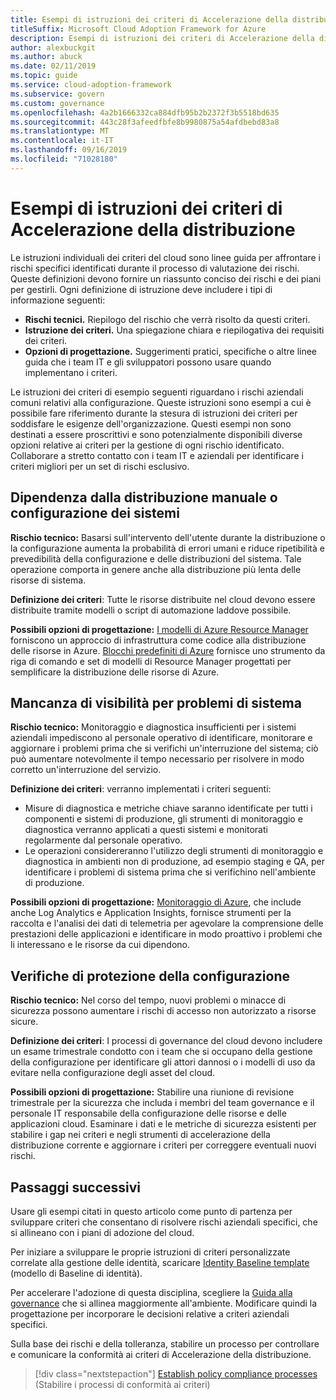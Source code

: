 ```yaml
---
title: Esempi di istruzioni dei criteri di Accelerazione della distribuzione
titleSuffix: Microsoft Cloud Adoption Framework for Azure
description: Esempi di istruzioni dei criteri di Accelerazione della distribuzione
author: alexbuckgit
ms.author: abuck
ms.date: 02/11/2019
ms.topic: guide
ms.service: cloud-adoption-framework
ms.subservice: govern
ms.custom: governance
ms.openlocfilehash: 4a2b1666332ca884dfb95b2b2372f3b5518bd635
ms.sourcegitcommit: 443c28f3afeedfbfe8b9980875a54afdbebd83a8
ms.translationtype: MT
ms.contentlocale: it-IT
ms.lasthandoff: 09/16/2019
ms.locfileid: "71028180"
---
```

# <a name="deployment-acceleration-sample-policy-statements"></a>Esempi di istruzioni dei criteri di Accelerazione della distribuzione

Le istruzioni individuali dei criteri del cloud sono linee guida per affrontare i rischi specifici identificati durante il processo di valutazione dei rischi. Queste definizioni devono fornire un riassunto conciso dei rischi e dei piani per gestirli. Ogni definizione di istruzione deve includere i tipi di informazione seguenti:

- **Rischi tecnici.** Riepilogo del rischio che verrà risolto da questi criteri.
- **Istruzione dei criteri.** Una spiegazione chiara e riepilogativa dei requisiti dei criteri.
- **Opzioni di progettazione.** Suggerimenti pratici, specifiche o altre linee guida che i team IT e gli sviluppatori possono usare quando implementano i criteri.

Le istruzioni dei criteri di esempio seguenti riguardano i rischi aziendali comuni relativi alla configurazione. Queste istruzioni sono esempi a cui è possibile fare riferimento durante la stesura di istruzioni dei criteri per soddisfare le esigenze dell'organizzazione. Questi esempi non sono destinati a essere proscrittivi e sono potenzialmente disponibili diverse opzioni relative ai criteri per la gestione di ogni rischio identificato. Collaborare a stretto contatto con i team IT e aziendali per identificare i criteri migliori per un set di rischi esclusivo.

## <a name="reliance-on-manual-deployment-or-configuration-of-systems"></a>Dipendenza dalla distribuzione manuale o configurazione dei sistemi

**Rischio tecnico:** Basarsi sull'intervento dell'utente durante la distribuzione o la configurazione aumenta la probabilità di errori umani e riduce ripetibilità e prevedibilità della configurazione e delle distribuzioni del sistema. Tale operazione comporta in genere anche alla distribuzione più lenta delle risorse di sistema.

**Definizione dei criteri**: Tutte le risorse distribuite nel cloud devono essere distribuite tramite modelli o script di automazione laddove possibile.

**Possibili opzioni di progettazione:** [I modelli di Azure Resource Manager](https://docs.microsoft.com/azure/azure-resource-manager/resource-group-overview#template-deployment) forniscono un approccio di infrastruttura come codice alla distribuzione delle risorse in Azure. [Blocchi predefiniti di Azure](https://github.com/mspnp/template-building-blocks/wiki) fornisce uno strumento da riga di comando e set di modelli di Resource Manager progettati per semplificare la distribuzione delle risorse di Azure.

## <a name="lack-of-visibility-into-system-issues"></a>Mancanza di visibilità per problemi di sistema

**Rischio tecnico:** Monitoraggio e diagnostica insufficienti per i sistemi aziendali impediscono al personale operativo di identificare, monitorare e aggiornare i problemi prima che si verifichi un'interruzione del sistema; ciò può aumentare notevolmente il tempo necessario per risolvere in modo corretto un'interruzione del servizio.

**Definizione dei criteri**: verranno implementati i criteri seguenti:

- Misure di diagnostica e metriche chiave saranno identificate per tutti i componenti e sistemi di produzione, gli strumenti di monitoraggio e diagnostica verranno applicati a questi sistemi e monitorati regolarmente dal personale operativo.
- Le operazioni considereranno l'utilizzo degli strumenti di monitoraggio e diagnostica in ambienti non di produzione, ad esempio staging e QA, per identificare i problemi di sistema prima che si verifichino nell'ambiente di produzione.

**Possibili opzioni di progettazione:** [Monitoraggio di Azure](https://docs.microsoft.com/azure/azure-monitor), che include anche Log Analytics e Application Insights, fornisce strumenti per la raccolta e l'analisi dei dati di telemetria per agevolare la comprensione delle prestazioni delle applicazioni e identificare in modo proattivo i problemi che li interessano e le risorse da cui dipendono.

## <a name="configuration-security-reviews"></a>Verifiche di protezione della configurazione

**Rischio tecnico:** Nel corso del tempo, nuovi problemi o minacce di sicurezza possono aumentare i rischi di accesso non autorizzato a risorse sicure.

**Definizione dei criteri**: I processi di governance del cloud devono includere un esame trimestrale condotto con i team che si occupano della gestione della configurazione per identificare gli attori dannosi o i modelli di uso da evitare nella configurazione degli asset del cloud.

**Possibili opzioni di progettazione:** Stabilire una riunione di revisione trimestrale per la sicurezza che includa i membri del team governance e il personale IT responsabile della configurazione delle risorse e delle applicazioni cloud. Esaminare i dati e le metriche di sicurezza esistenti per stabilire i gap nei criteri e negli strumenti di accelerazione della distribuzione corrente e aggiornare i criteri per correggere eventuali nuovi rischi.

## <a name="next-steps"></a>Passaggi successivi

Usare gli esempi citati in questo articolo come punto di partenza per sviluppare criteri che consentano di risolvere rischi aziendali specifici, che si allineano con i piani di adozione del cloud.

Per iniziare a sviluppare le proprie istruzioni di criteri personalizzate correlate alla gestione delle identità, scaricare [Identity Baseline template](./template.md) (modello di Baseline di identità).

Per accelerare l'adozione di questa disciplina, scegliere la [Guida alla governance](../guides/index.md) che si allinea maggiormente all'ambiente. Modificare quindi la progettazione per incorporare le decisioni relative a criteri aziendali specifici.

Sulla base dei rischi e della tolleranza, stabilire un processo per controllare e comunicare la conformità ai criteri di Accelerazione della distribuzione.

> [!div class="nextstepaction"]
> [Establish policy compliance processes](./compliance-processes.md) (Stabilire i processi di conformità ai criteri)
